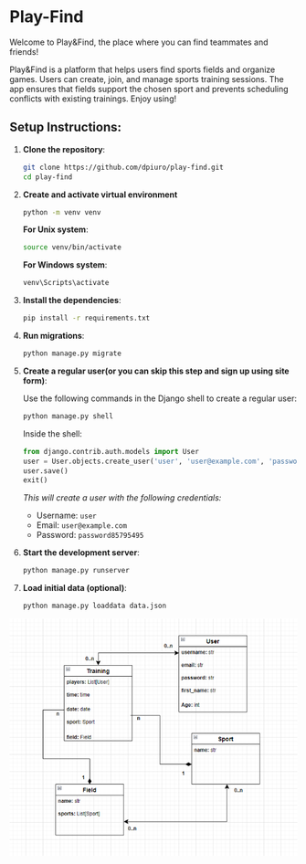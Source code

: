 # Play-Find

Welcome to Play&Find, the place where you can find teammates and friends!

Play&Find is a platform that helps users find sports fields and organize games.
Users can create, join, and manage sports training sessions.
The app ensures that fields support the chosen sport and prevents scheduling conflicts with existing trainings.
Enjoy using!


## Setup Instructions:

1. **Clone the repository**:
    ```bash
    git clone https://github.com/dpiuro/play-find.git
    cd play-find
    ```

2. **Create and activate virtual environment**

    ```bash
    python -m venv venv
    ```

    **For Unix system**:
    ```bash
    source venv/bin/activate
    ```

    **For Windows system**:
    ```bash
    venv\Scripts\activate
    ```

3. **Install the dependencies**:
    ```bash
    pip install -r requirements.txt
    ```

4. **Run migrations**:
    ```bash
    python manage.py migrate
    ```

5. **Create a regular user(or you can skip this step and sign up using site form)**:

    Use the following commands in the Django shell to create a regular user:

    ```bash
    python manage.py shell
    ```

    Inside the shell:

    ```python
    from django.contrib.auth.models import User
    user = User.objects.create_user('user', 'user@example.com', 'password85795495')
    user.save()
    exit()
    ```

    _This will create a user with the following credentials:_
    - Username: `user`
    - Email: `user@example.com`
    - Password: `password85795495`

6. **Start the development server**:
    ```bash
    python manage.py runserver
    ```

7. **Load initial data (optional)**:
    ```bash
    python manage.py loaddata data.json
    ```

![DB structure](static/assets/images/db_structure.png)
